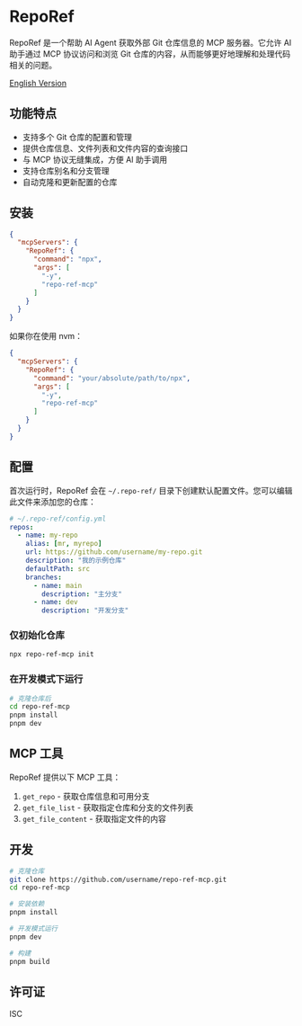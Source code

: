 # RepoRef

RepoRef 是一个帮助 AI Agent 获取外部 Git 仓库信息的 MCP 服务器。它允许 AI 助手通过 MCP 协议访问和浏览 Git 仓库的内容，从而能够更好地理解和处理代码相关的问题。

[English Version](./README_en.md)

## 功能特点

- 支持多个 Git 仓库的配置和管理
- 提供仓库信息、文件列表和文件内容的查询接口
- 与 MCP 协议无缝集成，方便 AI 助手调用
- 支持仓库别名和分支管理
- 自动克隆和更新配置的仓库

## 安装

```json
{
  "mcpServers": {
    "RepoRef": {
      "command": "npx",
      "args": [
        "-y",
        "repo-ref-mcp"
      ]
    }
  }
}
```

如果你在使用 nvm：

```json
{
  "mcpServers": {
    "RepoRef": {
      "command": "your/absolute/path/to/npx",
      "args": [
        "-y",
        "repo-ref-mcp"
      ]
    }
  }
}
```

## 配置

首次运行时，RepoRef 会在 `~/.repo-ref/` 目录下创建默认配置文件。您可以编辑此文件来添加您的仓库：

```yaml
# ~/.repo-ref/config.yml
repos:
  - name: my-repo
    alias: [mr, myrepo]
    url: https://github.com/username/my-repo.git
    description: "我的示例仓库"
    defaultPath: src
    branches:
      - name: main
        description: "主分支"
      - name: dev
        description: "开发分支"
```

### 仅初始化仓库

```bash
npx repo-ref-mcp init
```

### 在开发模式下运行

```bash
# 克隆仓库后
cd repo-ref-mcp
pnpm install
pnpm dev
```

## MCP 工具

RepoRef 提供以下 MCP 工具：

1. `get_repo` - 获取仓库信息和可用分支
2. `get_file_list` - 获取指定仓库和分支的文件列表
3. `get_file_content` - 获取指定文件的内容

## 开发

```bash
# 克隆仓库
git clone https://github.com/username/repo-ref-mcp.git
cd repo-ref-mcp

# 安装依赖
pnpm install

# 开发模式运行
pnpm dev

# 构建
pnpm build
```

## 许可证

ISC